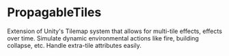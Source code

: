 # PropagableTiles
Extension of Unity's Tilemap system that allows for multi-tile effects, effects over time. Simulate dynamic environmental actions like fire, building collapse, etc. Handle extra-tile attributes easily.
